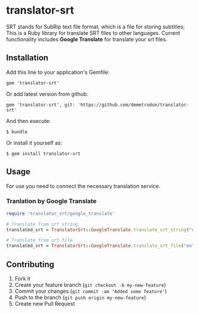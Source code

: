 # translator-srt 

SRT stands for SubRip text file format, which is a file for storing subtitles; This is a Ruby library for translate SRT files to other languages.
Current functionality includes **Google Translate** for translate your srt files.

## Installation

Add this line to your application's Gemfile:

    gem 'translator-srt'

Or add latest version from github:

    gem 'translator-srt', git: 'https://github.com/demetrodon/translator-srt'

And then execute:

    $ bundle

Or install it yourself as:

    $ gem install translator-srt

## Usage

For use you need to connect the necessary translation service.

### Tranlation by Google Translate

```ruby
require 'translator_srt/google_translate'

# Translate from srt string
translated_srt = TranslatorSrt::GoogleTranslate.translate_srt_string("en", "uk", srt_content)

# Translate from srt file
translated_srt = TranslatorSrt::GoogleTranslate.translate_srt_file("en", "uk", "/path/some.srt")

```

## Contributing

1. Fork it
2. Create your feature branch (`git checkout -b my-new-feature`)
3. Commit your changes (`git commit -am 'Added some feature'`)
4. Push to the branch (`git push origin my-new-feature`)
5. Create new Pull Request
